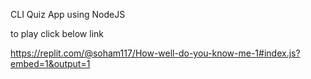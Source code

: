 CLI Quiz App using NodeJS

to play click below link

https://replit.com/@soham117/How-well-do-you-know-me-1#index.js?embed=1&output=1